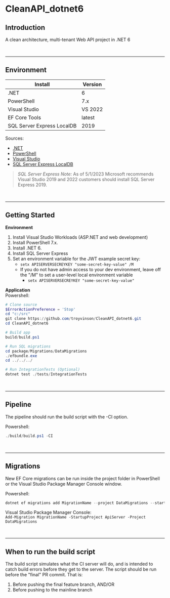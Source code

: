 # CleanAPI_dotnet6

## Introduction
A clean architecture, multi-tenant Web API project in .NET 6 
  
&nbsp;  

---  
  
## Environment

Install                             | Version    
------------------------------------|------------
.NET                                | 6
PowerShell                          | 7.x
Visual Studio                       | VS 2022
EF Core Tools                       | latest
SQL Server Express LocalDB          | 2019

Sources:
*   [.NET](https://dotnet.microsoft.com/download/dotnet)
*   [PowerShell](https://docs.microsoft.com/en-us/powershell/scripting/install/installing-powershell-core-on-windows)
*   [Visual Studio](https://visualstudio.microsoft.com/downloads/)
*   [SQL Server Express LocalDB](https://learn.microsoft.com/en-us/sql/database-engine/configure-windows/sql-server-express-localdb)

>*SQL Server Express Note:* As of 5/1/2023 Microsoft recommends Visual Studio 2019 and 2022 customers should install SQL Server Express 2019.  
  
&nbsp;  

---  
  
## Getting Started

**Environment**  
1.  Install Visual Studio Workloads (ASP.NET and web development)  
1.  Install PowerShell 7.x.  
1.  Install .NET 6.  
1.  Install SQL Server Express  
1.  Set an environment variable for the JWT example secret key:  
    * ``` setx APISERVERSECREYKEY "some-secret-key-value" /M ```  
    * If you do not have admin access to your dev environment, leave off the "/M" to set a user-level local environment variable  
        * ``` setx APISERVERSECREYKEY "some-secret-key-value" ```  

  

**Application**  
Powershell:  
``` powershell
# Clone source
$ErrorActionPreference = 'Stop'
cd "c:/src"
git clone https://github.com/troyvinson/CleanAPI_dotnet6.git
cd CleanAPI_dotnet6

# Build app
build/build.ps1

# Run SQL migrations
cd package/Migrations/DataMigrations
./efbundle.exe
cd ../../../

# Run IntegrationTests (Optional)
dotnet test ./tests/IntegrationTests
```

&nbsp;  

---  

## Pipeline
The pipeline should run the build script with the -CI option.

Powershell:  
``` powershell
./build/build.ps1 -CI
```

&nbsp;  

---  

## Migrations
New EF Core migrations can be run inside the project folder in PowerShell or the Visual Studio Package Manager Console window.  

Powershell:  
``` powershell
dotnet ef migrations add MigrationName --project DataMigrations --startup-project ApiServer --context RepositoryContext
```  
  
Visual Studio Package Manager Console:  
``` Add-Migration MigrationName -StartupProject ApiServer -Project DataMigrations ```  
  
&nbsp;  

---  

## When to run the build script
The build script simulates what the CI server will do, and is intended to catch build errors before they get to the server. The script should be run before the "final" PR commit. That is:

1.  Before pushing the final feature branch, AND/OR
1.  Before pushing to the mainline branch
